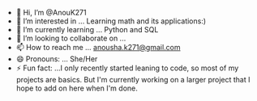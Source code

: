 - 👋 Hi, I’m @AnouK271
- 👀 I’m interested in ... Learning math and its applications:)
- 🌱 I’m currently learning ... Python and SQL
- 💞️ I’m looking to collaborate on ...
- 📫 How to reach me ... anousha.k271@gmail.com
- 😄 Pronouns: ... She/Her
- ⚡ Fun fact: ...I only recently started leaning to code, so most of my projects are basics. But I'm currently working on a larger project that I hope to add on here when I'm done.

<!---
AnouK271/AnouK271 is a ✨ special ✨ repository because its `README.md` (this file) appears on your GitHub profile.
You can click the Preview link to take a look at your changes.
--->
